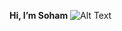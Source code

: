 **Hi, I’m Soham** ![Alt Text](https://media3.giphy.com/media/Ll22OhMLAlVDb8UQWe/giphy.gif?cid=6c09b952c3492af2f73906278efe7a335491cb8a26446ea2&rid=giphy.gif&ct=s)

<!---
MrxSolo/MrxSolo is a ✨ special ✨ repository because its `README.md` (this file) appears on your GitHub profile.
You can click the Preview link to take a look at your changes.
--->
